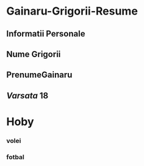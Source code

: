 # Gainaru-Grigorii-Resume
## **Informatii Personale**
## **Nume** Grigorii 
## **Prenume**Gainaru
## *Varsata* 18

# Hoby 
### volei 
### fotbal 